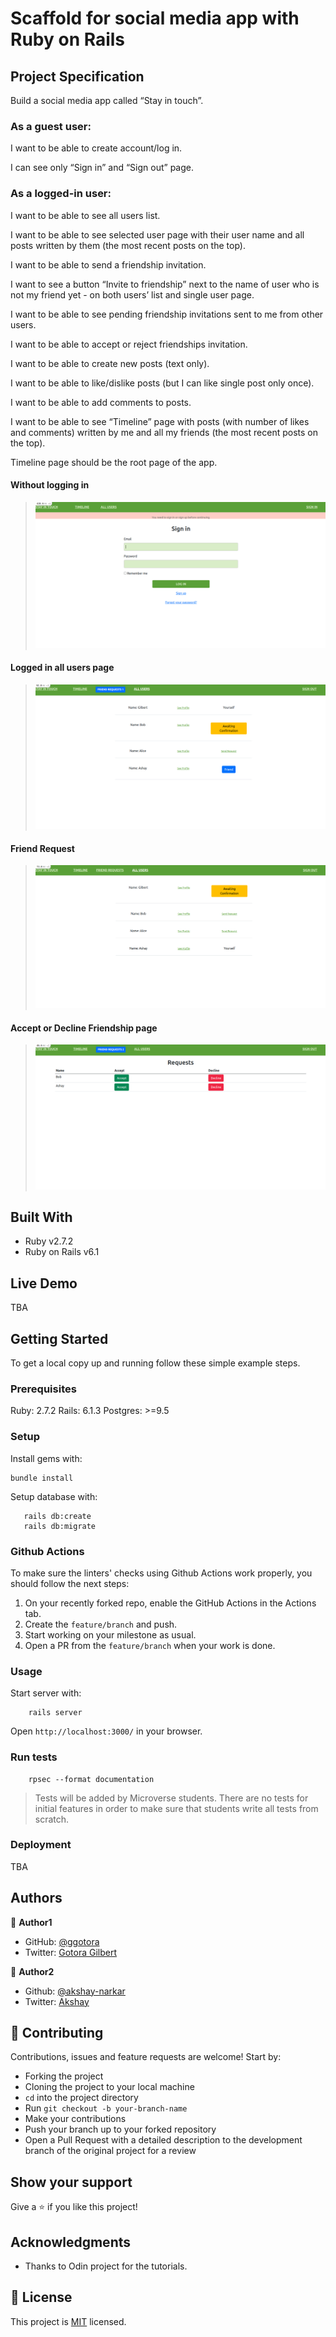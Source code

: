 # Scaffold for social media app with Ruby on Rails

## Project Specification
Build a social media app called “Stay in touch”.


### As a guest user:



I want to be able to create account/log in.

I can see only “Sign in” and “Sign out” page.


### As a logged-in user:



I want to be able to see all users list.

I want to be able to see selected user page with their user name and all posts written by them (the most recent posts on the top).

I want to be able to send a friendship invitation.

I want to see a button “Invite to friendship” next to the name of user who is not my friend yet - on both users’ list and single user page.

I want to be able to see pending friendship invitations sent to me from other users.

I want to be able to accept or reject friendships invitation.

I want to be able to create new posts (text only).

I want to be able to like/dislike posts (but I can like single post only once).

I want to be able to add comments to posts.

I want to be able to see “Timeline” page with posts (with number of likes and comments) written by me and all my friends (the most recent posts on the top).

Timeline page should be the root page of the app.


#### Without logging in

> ![screenshot](not_signed_in.png)

#### Logged in all users page

> ![screenshot](all_users.png)

#### Friend Request

> ![screenshot](request_friend.png)

#### Accept or Decline Friendship page

> ![screenshot](accept_decline_friend.png)


## Built With

- Ruby v2.7.2
- Ruby on Rails v6.1

## Live Demo

TBA

## Getting Started

To get a local copy up and running follow these simple example steps.

### Prerequisites

Ruby: 2.7.2
Rails: 6.1.3
Postgres: >=9.5

### Setup

Install gems with:

```
bundle install
```

Setup database with:

```
   rails db:create
   rails db:migrate
```

### Github Actions

To make sure the linters' checks using Github Actions work properly, you should follow the next steps:

1. On your recently forked repo, enable the GitHub Actions in the Actions tab.
2. Create the `feature/branch` and push.
3. Start working on your milestone as usual.
4. Open a PR from the `feature/branch` when your work is done.

### Usage

Start server with:

```
    rails server
```

Open `http://localhost:3000/` in your browser.

### Run tests

```
    rpsec --format documentation
```

> Tests will be added by Microverse students. There are no tests for initial features in order to make sure that students write all tests from scratch.

### Deployment

TBA

## Authors

👤 **Author1**

- GitHub: [@ggotora](https://github.com/ggotora)
- Twitter: [Gotora Gilbert](https://www.twitter.com/gotora_gilbert)

👤 **Author2**

- Github: [@akshay-narkar](https://github.com/akshay-narkar)
- Twitter: [Akshay](https://www.twitter.com/akidoit)

## 🤝 Contributing

Contributions, issues and feature requests are welcome! Start by:

- Forking the project
- Cloning the project to your local machine
- `cd` into the project directory
- Run `git checkout -b your-branch-name`
- Make your contributions
- Push your branch up to your forked repository
- Open a Pull Request with a detailed description to the development branch of the original project for a review

## Show your support

Give a ⭐️ if you like this project!

## Acknowledgments

- Thanks to Odin project for the tutorials.

## 📝 License

This project is [MIT](LICENSE) licensed.
